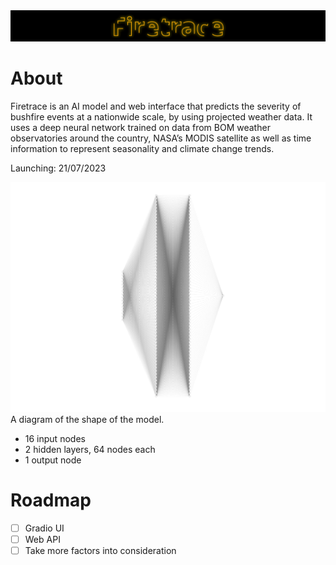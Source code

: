 <img src="./assets/banner.svg" alt="Firetrace Logo" />

# About
Firetrace is an AI model and web interface that predicts the severity of bushfire events at a nationwide scale, by using projected weather data. It uses a deep neural network trained on data from BOM weather observatories around the country, NASA’s MODIS satellite as well as time information to represent seasonality and climate change trends.

Launching: 21/07/2023

![A diagram of the shape of the model.](./assets/Schematic.jpg)
A diagram of the shape of the model.
- 16 input nodes
- 2 hidden layers, 64 nodes each
- 1 output node

# Roadmap
- [ ] Gradio UI
- [ ] Web API
- [ ] Take more factors into consideration
